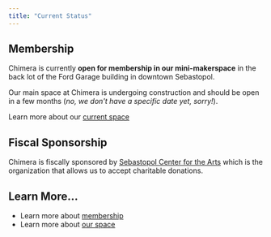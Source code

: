 ```yaml
---
title: "Current Status"
---
```


## Membership

<div class="alert alert-success">Chimera is currently <strong>open for membership in our mini-makerspace</strong> in the back lot of the Ford Garage building in downtown Sebastopol.</div>

Our main space at Chimera is undergoing construction and should be open in a few months (*no, we don't have a specific date yet, sorry!*). 

Learn more about our [current space](/about/space/)

## Fiscal Sponsorship

Chimera is fiscally sponsored by [Sebastopol Center for the Arts](http://sebarts.org/) which is the organization that allows us to accept charitable donations.


## Learn More...

- Learn more about [membership](/membership/)
- Learn more about [our space](/about/space/)

